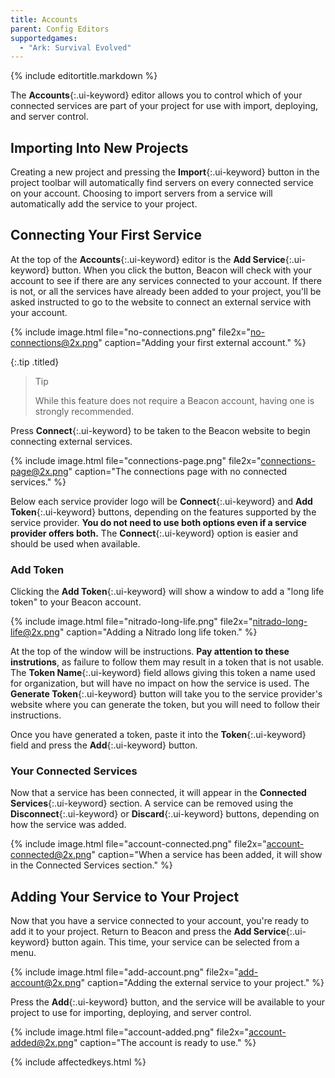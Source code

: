 ```yaml
---
title: Accounts
parent: Config Editors
supportedgames:
  - "Ark: Survival Evolved"
---
```

{% include editortitle.markdown %}

The **Accounts**{:.ui-keyword} editor allows you to control which of your connected services are part of your project for use with import, deploying, and server control.

## Importing Into New Projects

Creating a new project and pressing the **Import**{:.ui-keyword} button in the project toolbar will automatically find servers on every connected service on your account. Choosing to import servers from a service will automatically add the service to your project.

## Connecting Your First Service

At the top of the **Accounts**{:.ui-keyword} editor is the **Add Service**{:.ui-keyword} button. When you click the button, Beacon will check with your account to see if there are any services connected to your account. If there is not, or all the services have already been added to your project, you'll be asked instructed to go to the website to connect an external service with your account.

{% include image.html file="no-connections.png" file2x="no-connections@2x.png" caption="Adding your first external account." %}

{:.tip .titled}
> Tip
> 
> While this feature does not require a Beacon account, having one is strongly recommended.

Press **Connect**{:.ui-keyword} to be taken to the Beacon website to begin connecting external services.

{% include image.html file="connections-page.png" file2x="connections-page@2x.png" caption="The connections page with no connected services." %}

Below each service provider logo will be **Connect**{:.ui-keyword} and **Add Token**{:.ui-keyword} buttons, depending on the features supported by the service provider. **You do not need to use both options even if a service provider offers both.** The **Connect**{:.ui-keyword} option is easier and should be used when available.

### Add Token

Clicking the **Add Token**{:.ui-keyword} will show a window to add a "long life token" to your Beacon account.

{% include image.html file="nitrado-long-life.png" file2x="nitrado-long-life@2x.png" caption="Adding a Nitrado long life token." %}

At the top of the window will be instructions. **Pay attention to these instrutions**, as failure to follow them may result in a token that is not usable. The **Token Name**{:.ui-keyword} field allows giving this token a name used for organization, but will have no impact on how the service is used. The **Generate Token**{:.ui-keyword} button will take you to the service provider's website where you can generate the token, but you will need to follow their instructions.

Once you have generated a token, paste it into the **Token**{:.ui-keyword} field and press the **Add**{:.ui-keyword} button.

### Your Connected Services

Now that a service has been connected, it will appear in the **Connected Services**{:.ui-keyword} section. A service can be removed using the **Disconnect**{:.ui-keyword} or **Discard**{:.ui-keyword} buttons, depending on how the service was added.

{% include image.html file="account-connected.png" file2x="account-connected@2x.png" caption="When a service has been added, it will show in the Connected Services section." %}

## Adding Your Service to Your Project

Now that you have a service connected to your account, you're ready to add it to your project. Return to Beacon and press the **Add Service**{:.ui-keyword} button again. This time, your service can be selected from a menu.

{% include image.html file="add-account.png" file2x="add-account@2x.png" caption="Adding the external service to your project." %}

Press the **Add**{:.ui-keyword} button, and the service will be available to your project to use for importing, deploying, and server control.

{% include image.html file="account-added.png" file2x="account-added@2x.png" caption="The account is ready to use." %}

{% include affectedkeys.html %}